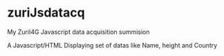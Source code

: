 # zuriJsdatacq
My ZuriI4G Javascript data acquisition summision

A Javascript/HTML Displaying set of datas like Name, height and Country
